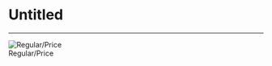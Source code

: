 
# Untitled

---

  
![Regular/Price](https://studio-assets.supernova.io/design-systems/14533/03c74d9e-6331-4596-a994-9087e21e3dae.png?Expires=1980201600&Policy=eyJTdGF0ZW1lbnQiOlt7IlJlc291cmNlIjoiaHR0cHM6Ly9zdHVkaW8tYXNzZXRzLnN1cGVybm92YS5pby9kZXNpZ24tc3lzdGVtcy8xNDUzMy8wM2M3NGQ5ZS02MzMxLTQ1OTYtYTk5NC05MDg3ZTIxZTNkYWUucG5nIiwiQ29uZGl0aW9uIjp7IkRhdGVMZXNzVGhhbiI6eyJBV1M6RXBvY2hUaW1lIjoxOTgwMjAxNjAwfX19XX0_&Signature=kPnAItg0MT~nfs5e1Hg1jwpnSMSw67bsIMBgV~sWyuQUjgR~KS-jXa2v0MJq8eg1rQ5dnki5KUwZ0T1wDx~ccI~pdNR9GlAVpNlwLcxYfa644jhw60ZRCcSWXUA7HBzqk5iMWc7wdCOD5G6-vM76u2qAKvVS7rZMTwJ~IbFSrXLisim4Pm2gddCYxWgOrGwKIEUXt3QrNCdHPEjUn73J~ZIYg7hdQ0cjDAR-VvCdkYLba8U7ZVD0bz8-sNLK3BS~cTUVMiu8YasnYwEZJH2qZ-q7y0JtcPeay7qGpSJQCbymf4~klK-Bsix3XYvtDMlIQ65Q969Q4~3pxwSvWfXyTw__&Key-Pair-Id=APKAJGK34LCCAUR7N6LA)  
Regular/Price  
